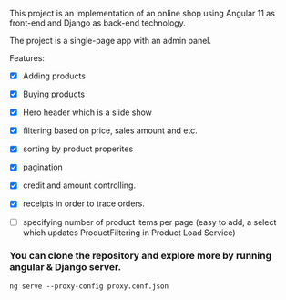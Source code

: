 This project is an implementation of an online shop using Angular 11 as front-end and Django as back-end technology.

The project is a single-page app with an admin panel.

Features:
  - [x] Adding products
  - [x] Buying products
  - [x] Hero header which is a slide show
  - [x] filtering based on price, sales amount and etc.
  - [x] sorting by product properites
  - [x] pagination
  - [x] credit and amount controlling.
  - [x] receipts in order to trace orders.
  - [ ] specifying number of product items per page (easy to add, a select which updates ProductFiltering in Product Load Service)


### You can clone the repository and explore more by running angular & Django server.


```
ng serve --proxy-config proxy.conf.json
```
